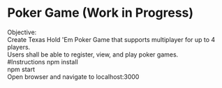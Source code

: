 # Poker Game (Work in Progress)
Objective: <br />
Create Texas Hold 'Em Poker Game that supports multiplayer for up to 4 players. <br />
Users shall be able to register, view, and play poker games.
<br />
#Instructions
npm install <br />
npm start <br />
Open browser and navigate to localhost:3000
